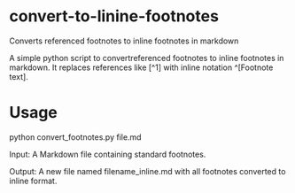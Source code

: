 # convert-to-linine-footnotes
Converts referenced footnotes to inline footnotes in markdown

 A simple python script to convertreferenced footnotes to inline footnotes in markdown. It replaces references like [^1] with inline notation ^[Footnote text].

# Usage
python convert_footnotes.py file.md

Input: A Markdown file containing standard footnotes.

Output: A new file named filename_inline.md with all footnotes converted to inline format.

 
